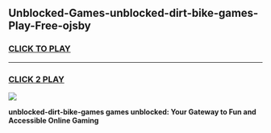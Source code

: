 
## Unblocked-Games-unblocked-dirt-bike-games-Play-Free-ojsby
<h3>
<a href="https://premium76.site?title=unblocked-dirt-bike-games&ref=23A">CLICK TO PLAY</a></h3>
<hr>

<h3>
<a href="https://premium76.site?title=unblocked-dirt-bike-games&ref=23A">CLICK 2 PLAY</a>
  
</h3>

<a href="https://premium76.site?title=unblocked-dirt-bike-games&ref=23A"><img src="https://clearcache.store/games.png"></a>


**unblocked-dirt-bike-games games unblocked: Your Gateway to Fun and Accessible Online Gaming**
